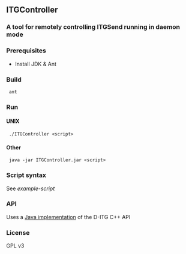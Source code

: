 ## ITGController
### A tool for remotely controlling ITGSend running in daemon mode

### Prerequisites
- Install JDK & Ant

### Build
     ant

### Run
#### UNIX
     ./ITGController <script>

#### Other
     java -jar ITGController.jar <script>

### Script syntax
See *example-script*

### API
Uses a [Java implementation](https://github.com/duncanje/j-itgapi) of the D-ITG C++ API

### License
GPL v3
